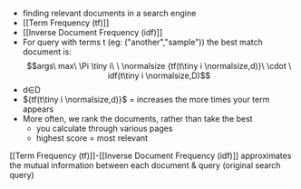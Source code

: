 - finding relevant documents in a search engine
- [[Term Frequency (tf)]]
- [[Inverse Document Frequency (idf)]]
- For query with terms t (eg: ("another","sample")) the best match document is:$$args\ max\ \Pi \tiny i\ \ \normalsize {tf(t\tiny i \normalsize,d)}\ \cdot \ idf(t\tiny i \normalsize,D)$$
- d∈D
- ${tf(t\tiny i \normalsize,d)}$ = increases the more times your term appears
- More often, we rank the documents, rather than take the best
	- you calculate through various pages
	- highest score = most relevant

[[Term Frequency (tf)]]-[[Inverse Document Frequency (idf)]] approximates the mutual information between each document & query (original search query)